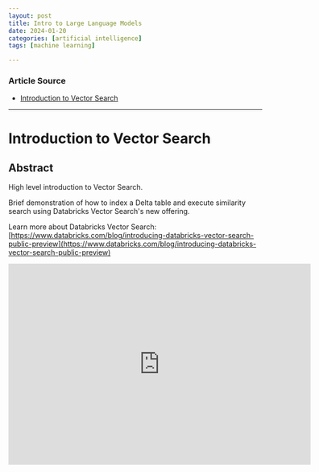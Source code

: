 ```yaml
---
layout: post
title: Intro to Large Language Models
date: 2024-01-20
categories: [artificial intelligence]
tags: [machine learning]

---
```


### Article Source

* [Introduction to Vector Search](https://www.youtube.com/watch?v=v_RvESp1frs)

---

# Introduction to Vector Search

## Abstract

High level introduction to Vector Search.  

Brief demonstration of how to index a Delta table and execute similarity search using Databricks Vector Search's new offering.

Learn more about Databricks Vector Search: [https://www.databricks.com/blog/introducing-databricks-vector-search-public-preview](https://www.databricks.com/blog/introducing-databricks-vector-search-public-preview)

<iframe width="600" height="400" src="https://www.youtube.com/embed/v_RvESp1frs?si=fN8esD-dDadAs-Vs" title="YouTube video player" frameborder="0" allow="accelerometer; autoplay; clipboard-write; encrypted-media; gyroscope; picture-in-picture; web-share" allowfullscreen></iframe>